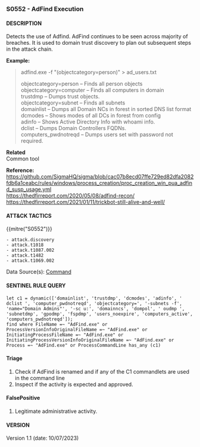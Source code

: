 ### S0552 - AdFind Execution

####  DESCRIPTION  
Detects the use of Adfind. AdFind continues to be seen across majority of breaches. It is used to domain trust discovery to plan out subsequent steps in the attack chain.   

**Example:**  
> adfind.exe -f "(objectcategory=person)" > ad_users.txt      
> 
> objectcategory=person – Finds all person objects  
> objectcategory=computer – Finds all computers in domain  
> trustdmp – Dumps trust objects.  
> objectcategory=subnet – Finds all subnets  
> domainlist – Dumps all Domain NCs in forest in sorted DNS list format  
> dcmodes – Shows modes of all DCs in forest from config  
> adinfo – Shows Active Directory Info with whoami info.  
> dclist – Dumps Domain Controllers FQDNs.  
> computers_pwdnotreqd – Dumps users set with password not required.

**Related**  
Common tool           


**Reference:**  
https://github.com/SigmaHQ/sigma/blob/cac07b8ecd07ffe729ed82dfa2082fdb6a1ceabc/rules/windows/process_creation/proc_creation_win_pua_adfind_susp_usage.yml  
https://thedfirreport.com/2020/05/08/adfind-recon/   
https://thedfirreport.com/2021/01/11/trickbot-still-alive-and-well/   


####  ATT&CK TACTICS  
{{mitre("S0552")}}  

	- attack.discovery
    - attack.t1018
    - attack.t1087.002
    - attack.t1482
    - attack.t1069.002    

Data Source(s): [Command](https://attack.mitre.org/datasources/DS0017/)   


#### SENTINEL RULE QUERY   

~~~ 
let c1 = dynamic(['domainlist', 'trustdmp', 'dcmodes', 'adinfo', ' dclist ', 'computer_pwdnotreqd', 'objectcategory=', '-subnets -f', 'name="Domain Admins"', '-sc u:', 'domainncs', 'dompol', ' oudmp ', 'subnetdmp', 'gpodmp', 'fspdmp', 'users_noexpire', 'computers_active', 'computers_pwdnotreqd']);
find where FileName =~ "AdFind.exe" or ProcessVersionInfoOriginalFileName =~ "AdFind.exe" or InitiatingProcessFileName =~ "AdFind.exe" or InitiatingProcessVersionInfoOriginalFileName =~ "AdFind.exe" or Process =~ "AdFind.exe" or ProcessCommandLine has_any (c1) 
~~~ 


#### Triage  

1. Check if AdFind is renamed and if any of the C1 commandlets are used in the command line   
2. Inspect if the activity is expected and approved.   


#### FalsePositive  

1. Legitimate administrative activity.


#### VERSION  
Version 1.1 (date: 10/07/2023)
